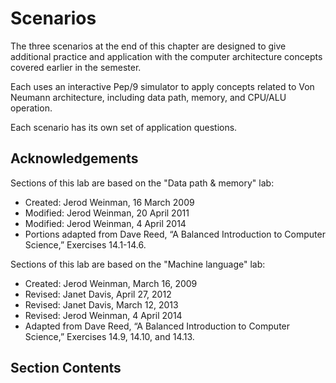 # Scenarios

The three scenarios at the end of this chapter are designed to give additional practice and application with the computer architecture concepts covered earlier in the semester. 

Each uses an interactive Pep/9 simulator to apply concepts related to Von Neumann architecture, including data path, memory, and CPU/ALU operation.

Each scenario has its own set of application questions.

## <i class="fa-solid fa-hands-clapping" aria-hidden="true"></i> Acknowledgements

Sections of this lab are based on the "Data path & memory" lab:
- Created: Jerod Weinman, 16 March 2009
- Modified: Jerod Weinman, 20 April 2011
- Modified: Jerod Weinman, 4 April 2014
- Portions adapted from Dave Reed, “A Balanced Introduction to Computer Science,” Exercises 14.1-14.6.

Sections of this lab are based on the "Machine language" lab:
- Created: Jerod Weinman, March 16, 2009
- Revised: Janet Davis, April 27, 2012
- Revised: Janet Davis, March 12, 2013
- Revised: Jerod Weinman, 4 April 2014
- Adapted from Dave Reed, “A Balanced Introduction to Computer Science,” Exercises 14.9, 14.10, and 14.13. 

## <i class="fa-solid fa-list-ol" aria-hidden="true"></i> Section Contents

```{tableofcontents}
```